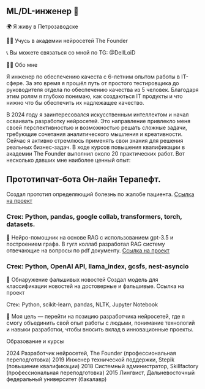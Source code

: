## ML/DL-инженер 👋
🌍 Я живу в  Петрозаводске

👨‍🎓 Учусь в академии нейросетей The Founder

📞 Вы можете связаться со мной по TG: @DellLoiD

👨‍💻 Обо мне

Я инженер по обеспечению качеста с 6-летним опытом работы в IT-сфере. За это время я прошёл путь от простого тестировщика до руководителя отдела по обеспечению качества из 5 человек. Благодаря этим ролям я глубоко понимаю, как создаються IT продукты и что нижно что бы обеспечить их надлежащее качество.

В 2024 году я заинтересовался искусственным интеллектом и начал осваивать разработку нейросетей. Это направление привлекло меня своей перспективностью и возможностью решать сложные задачи, требующие сочетания аналитического мышления и креативности. Сейчас я активно стремлюсь применять свои знания для решения реальных бизнес-задач.
В ходе курсов повышения квалификации в академии The Founder выполнил около 20 практических работ. Вот несколько давших мне  наиболее ценный опыт:

## Прототипчат-бота Он-лайн Терапефт.

Создал прототип определяющий болезнь по жалобе пациента. [Ссылка на проект](https://github.com/DellLoiD/Therapist-assistant/blob/bb3bb2484932bf5ff587d468a4f1fe91c97318c3/README.md)

### Стек: Python, pandas, google collab, transformers, torch, datasets.

📌 Нейро-помощник на основе RAG с использованием gpt-3.5  и построением графа.
В гугл коллаб разработал RAG систему отвечающие на вопросы по pdf документу. [Ссылка на проект](https://github.com/DellLoiD/City-Guide/blob/24ceb282e499c523cf355cc1f5c66b5956d629ca/README.md)

### Стек: Python, OpenAI API, llama_index, gcsfs, nest-asyncio

📌 Обнаружение фальшивых новостей
Создал модель для классификации новостей на достоверные и фальшивые. Ссылка на проект

Стек: Python, scikit-learn, pandas, NLTK, Jupyter Notebook

🎯 Моя цель — перейти на позицию разработчика нейросетей, где я смогу объединить свой опыт работы с людьми, понимание технологий и навыки разработки, чтобы вносить вклад в инновационные проекты.

Образование и курсы

2024 Разработчик нейросетей, The Founder (профессиональная переподготовка)
2019 Инженер технической поддержки, Stepik (повышение квалификации)
2018 Системный администратор, Skillfactory (профессиональная переподготовка)
2015 Лингвист, Дальневосточный федеральный университет (бакалавр)
